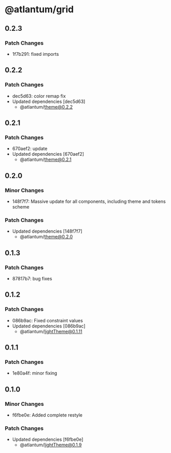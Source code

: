 # @atlantum/grid

## 0.2.3

### Patch Changes

-   1f7b291: fixed imports

## 0.2.2

### Patch Changes

-   dec5d63: color remap fix
-   Updated dependencies [dec5d63]
    -   @atlantum/theme@0.2.2

## 0.2.1

### Patch Changes

-   670aef2: update
-   Updated dependencies [670aef2]
    -   @atlantum/theme@0.2.1

## 0.2.0

### Minor Changes

-   148f7f7: Massive update for all components, including theme and tokens scheme

### Patch Changes

-   Updated dependencies [148f7f7]
    -   @atlantum/theme@0.2.0

## 0.1.3

### Patch Changes

-   87817b7: bug fixes

## 0.1.2

### Patch Changes

-   086b9ac: Fixed constraint values
-   Updated dependencies [086b9ac]
    -   @atlantum/lightTheme@0.1.11

## 0.1.1

### Patch Changes

-   1e80a4f: minor fixing

## 0.1.0

### Minor Changes

-   f6fbe0e: Added complete restyle

### Patch Changes

-   Updated dependencies [f6fbe0e]
    -   @atlantum/lightTheme@0.1.9
